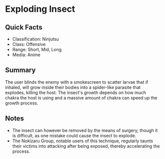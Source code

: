 # Exploding Insect

## Quick Facts
- Classification: Ninjutsu
- Class: Offensive
- Range: Short, Mid, Long
- Media: Anime

## Summary
The user blinds the enemy with a smokescreen to scatter larvae that if inhaled, will grow inside their bodies into a spider-like parasite that explodes, killing the host. The insect's growth depends on how much chakra the host is using and a massive amount of chakra can speed up the growth process.

## Notes
- The insect can however be removed by the means of surgery, though it is difficult, as one mistake could cause the insect to explode.
- The Nokizaru Group, notable users of this technique, regularly taunts their victims into attacking after being exposed, thereby accelerating the process.

